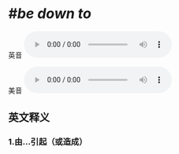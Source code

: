 # ***\#be down to*** 
英音
<audio src="./media/be down to1_AAC.aac" controls="controls"></audio>

美音
<audio src="./media/be down to2_AAC.aac" controls="controls"></audio>



  

英文释义
---
### 1.**由…引起（或造成）**  


